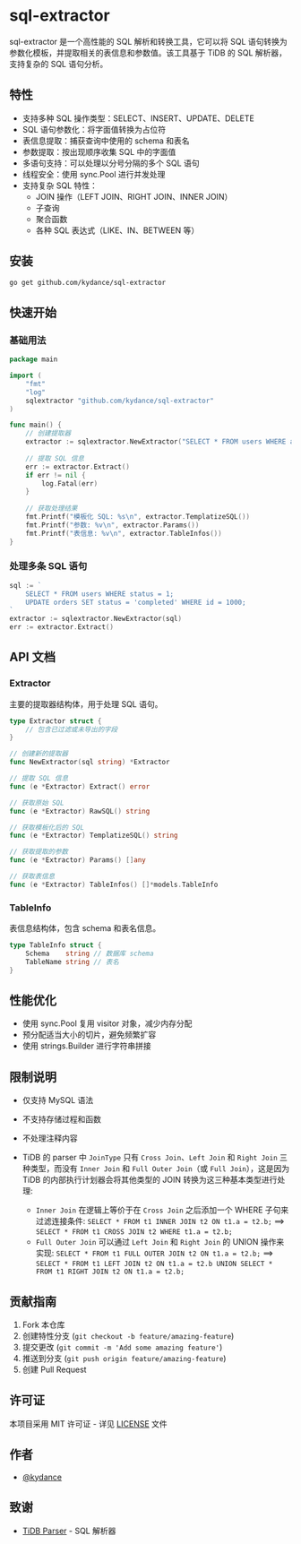 # sql-extractor

sql-extractor 是一个高性能的 SQL 解析和转换工具，它可以将 SQL 语句转换为参数化模板，并提取相关的表信息和参数值。该工具基于 TiDB 的 SQL 解析器，支持复杂的 SQL 语句分析。

## 特性

- 支持多种 SQL 操作类型：SELECT、INSERT、UPDATE、DELETE
- SQL 语句参数化：将字面值转换为占位符
- 表信息提取：捕获查询中使用的 schema 和表名
- 参数提取：按出现顺序收集 SQL 中的字面值
- 多语句支持：可以处理以分号分隔的多个 SQL 语句
- 线程安全：使用 sync.Pool 进行并发处理
- 支持复杂 SQL 特性：
  - JOIN 操作（LEFT JOIN、RIGHT JOIN、INNER JOIN）
  - 子查询
  - 聚合函数
  - 各种 SQL 表达式（LIKE、IN、BETWEEN 等）

## 安装

```bash
go get github.com/kydance/sql-extractor
```

## 快速开始

### 基础用法

```go
package main

import (
    "fmt"
    "log"
    sqlextractor "github.com/kydance/sql-extractor"
)

func main() {
    // 创建提取器
    extractor := sqlextractor.NewExtractor("SELECT * FROM users WHERE age > 18 AND name LIKE 'John%'")
    
    // 提取 SQL 信息
    err := extractor.Extract()
    if err != nil {
        log.Fatal(err)
    }
    
    // 获取处理结果
    fmt.Printf("模板化 SQL: %s\n", extractor.TemplatizeSQL())
    fmt.Printf("参数: %v\n", extractor.Params())
    fmt.Printf("表信息: %v\n", extractor.TableInfos())
}
```

### 处理多条 SQL 语句

```go
sql := `
    SELECT * FROM users WHERE status = 1;
    UPDATE orders SET status = 'completed' WHERE id = 1000;
`
extractor := sqlextractor.NewExtractor(sql)
err := extractor.Extract()
```

## API 文档

### Extractor

主要的提取器结构体，用于处理 SQL 语句。

```go
type Extractor struct {
    // 包含已过滤或未导出的字段
}

// 创建新的提取器
func NewExtractor(sql string) *Extractor

// 提取 SQL 信息
func (e *Extractor) Extract() error

// 获取原始 SQL
func (e *Extractor) RawSQL() string

// 获取模板化后的 SQL
func (e *Extractor) TemplatizeSQL() string

// 获取提取的参数
func (e *Extractor) Params() []any

// 获取表信息
func (e *Extractor) TableInfos() []*models.TableInfo
```

### TableInfo

表信息结构体，包含 schema 和表名信息。

```go
type TableInfo struct {
    Schema    string // 数据库 schema
    TableName string // 表名
}
```

## 性能优化

- 使用 sync.Pool 复用 visitor 对象，减少内存分配
- 预分配适当大小的切片，避免频繁扩容
- 使用 strings.Builder 进行字符串拼接

## 限制说明

- 仅支持 MySQL 语法
- 不支持存储过程和函数
- 不处理注释内容
- TiDB 的 parser 中 `JoinType` 只有 `Cross Join`、`Left Join` 和 `Right Join` 三种类型，而没有 `Inner Join` 和 `Full Outer Join`（或 `Full Join`），这是因为 TiDB 的内部执行计划器会将其他类型的 JOIN 转换为这三种基本类型进行处理:

  - `Inner Join` 在逻辑上等价于在 `Cross Join` 之后添加一个 WHERE 子句来过滤连接条件:
    `SELECT * FROM t1 INNER JOIN t2 ON t1.a = t2.b;` ==> `SELECT * FROM t1 CROSS JOIN t2 WHERE t1.a = t2.b;`
  - `Full Outer Join` 可以通过 `Left Join` 和 `Right Join` 的 UNION 操作来实现:
    `SELECT * FROM t1 FULL OUTER JOIN t2 ON t1.a = t2.b;` ==> `SELECT * FROM t1 LEFT JOIN t2 ON t1.a = t2.b UNION SELECT * FROM t1 RIGHT JOIN t2 ON t1.a = t2.b;`

## 贡献指南

1. Fork 本仓库
2. 创建特性分支 (`git checkout -b feature/amazing-feature`)
3. 提交更改 (`git commit -m 'Add some amazing feature'`)
4. 推送到分支 (`git push origin feature/amazing-feature`)
5. 创建 Pull Request

## 许可证

本项目采用 MIT 许可证 - 详见 [LICENSE](LICENSE) 文件

## 作者

- [@kydance](https://github.com/kydance)

## 致谢

- [TiDB Parser](https://github.com/pingcap/tidb) - SQL 解析器
